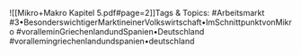 
![[Mikro+Makro Kapitel 5.pdf#page=2]]Tags & Topics:
   #Arbeitsmarkt
   #3•BesonderswichtigerMarktineinerVolkswirtschaft•ImSchnittpunktvonMikro
   #voralleminGriechenlandundSpanien•Deutschland
   #vorallemingriechenlandundspanien•deutschland